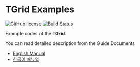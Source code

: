# TGrid Examples
[![GitHub license](https://img.shields.io/badge/license-MIT-blue.svg)](https://github.com/samchon/tgrid.examples/blob/master/LICENSE)
[![Build Status](https://github.com/samchon/tgrid.examples/workflows/build/badge.svg)](https://github.com/samchon/tgrid.examples/actions?query=workflow%3Abuild)

Example codes of the **TGrid**.

You can read detailed description from the Guide Documents
  - [English Manual](https://tgrid.com/en/tutorial/examples.html)
  - [한국어 매뉴얼](https://tgrid.com/ko/tutorial/examples.html)